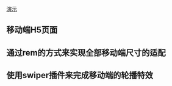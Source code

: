 [演示](https://mrzqii.github.io/my-project/rem-shangpin/#)
## 移动端H5页面
## 通过rem的方式来实现全部移动端尺寸的适配
## 使用swiper插件来完成移动端的轮播特效
